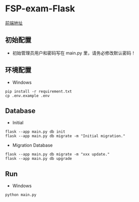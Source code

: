 # FSP-exam-Flask

[前端地址](https://github.com/tangsu99/fsp-exam-vue)

## 初始配置

- 初始管理员用户和密码写在 main.py 里，请务必修改默认密码！

## 环境配置

- Windows

```
pip install -r requirement.txt
cp .env.example .env
```

## Database

- Initial

```
flask --app main.py db init
flask --app main.py db migrate -m "Initial migration."
```

- Migration Database

```
flask --app main.py db migrate -m "xxx update."
flask --app main.py db upgrade
```

## Run

- Windows

```
python main.py
```
